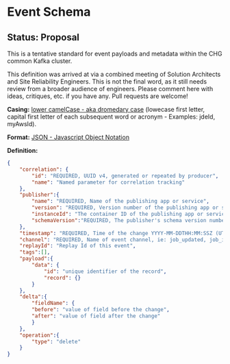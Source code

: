 # **Event Schema**
## Status: Proposal

This is a tentative standard for event payloads and metadata within the CHG common Kafka cluster.

This definition was arrived at via a combined meeting of Solution Architects and Site Reliability Engineers. This is not the final word, as it still needs review from a broader audience of engineers. Please comment here with ideas, critiques, etc. if you have any. Pull requests are welcome!

**Casing:** <a href="https://en.wikipedia.org/wiki/Camel_case">lower camelCase - aka dromedary case</a> (lowecase first letter, capital first letter of each subsequent word or acronym - Examples: jdeId, myAwsId).

**Format:** <a href="http://json.org">JSON - Javascript Object Notation</a>

**Definition:**
```json
{
    "correlation": {
        "id": "REQUIRED, UUID v4, generated or repeated by producer",
        "name": "Named parameter for correlation tracking"
    },
    "publisher":{
        "name": "REQUIRED, Name of the publishing app or service",
        "version": "REQUIRED, Version number of the publishing app or service",
        "instanceId": "The container ID of the publishing app or service",
        "schemaVersion":"REQUIRED, The publisher's schema version number"
    },
    "timestamp": "REQUIRED, Time of the change YYYY-MM-DDTHH:MM:SSZ (UTC)",
    "channel": "REQUIRED, Name of event channel, ie: job_updated, job_inserted, etc.",
    "replayId": "Replay Id of this event",
    "tags":[],
    "payload":{
        "data": {
            "id": "unique identifier of the record",
            "record": {}
        }
    },
    "delta":{
        "fieldName": {
        "before": "value of field before the change",
        "after": "value of field after the change"
        }
    },
    "operation":{
        "type": "delete"
    }
}
```
